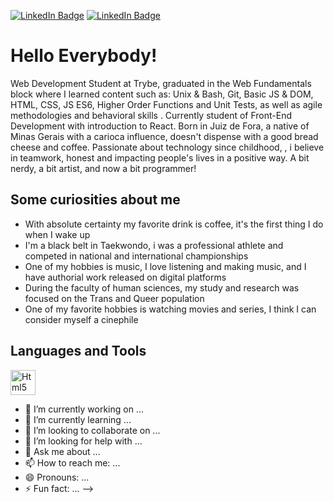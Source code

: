 [![LinkedIn Badge](https://img.shields.io/badge/-Linkedin-blue?style=flat-square&logo=Linkedin&logoColor=white&link=https://www.linkedin.com/in/lucasbarbosa123/)](https://www.linkedin.com/in/lucasbarbosa123/)
[![LinkedIn Badge](https://img.shields.io/badge/Gmail-D14836?style=for-the-badge&logo=gmail&logoColor=white&link=mailto:l.barbosatkd@gmail.com)](mailto:l.barbosatkd@gmail.com)

<h1>Hello Everybody!</h1>

<p> Web Development Student at Trybe, graduated in the Web Fundamentals block where I learned content such as: Unix & Bash, Git, Basic JS & DOM, HTML, CSS, JS ES6, Higher Order Functions and Unit Tests, as well as agile methodologies and behavioral skills . Currently student of Front-End Development with introduction to React.
Born in Juiz de Fora, a native of Minas Gerais with a carioca influence, doesn't dispense with a good bread cheese  and coffee. Passionate about technology since childhood, , i believe in teamwork, honest and impacting people's lives in a positive way. A bit nerdy, a bit artist, and now a bit programmer!</p>

<h2>Some curiosities about me</h2>

<ul>
  <li>With absolute certainty my favorite drink is coffee, it's the first thing I do when I wake up</li>
  <li>I'm a black belt in Taekwondo, i was a professional athlete and competed in national and international championships</li>
  <li>One of my hobbies is music, I love listening and making music, and I have authorial work released on digital platforms</li>
  <li>During the faculty of human sciences, my study and research was focused on the Trans and Queer population</li>
  <li>One of my favorite hobbies is watching movies and series, I think I can consider myself a cinephile</li>
  </ul>
  
  <h2>Languages and Tools</h2>
  
  <img alt="Html5" src="https://upload.wikimedia.org/wikipedia/commons/thumb/6/61/HTML5_logo_and_wordmark.svg/2048px-HTML5_logo_and_wordmark.svg.png" width="40" heigth="40" />
  
- 🔭 I’m currently working on ...
- 🌱 I’m currently learning ...
- 👯 I’m looking to collaborate on ...
- 🤔 I’m looking for help with ...
- 💬 Ask me about ...
- 📫 How to reach me: ...
- 😄 Pronouns: ...
- ⚡ Fun fact: ...
-->
